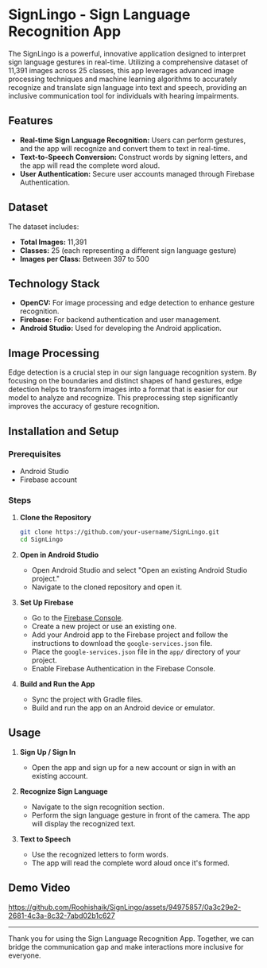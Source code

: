 # SignLingo - Sign Language Recognition App 
The SignLingo is a powerful, innovative application designed to interpret sign language gestures in real-time. Utilizing a comprehensive dataset of 11,391 images across 25 classes, this app leverages advanced image processing techniques and machine learning algorithms to accurately recognize and translate sign language into text and speech, providing an inclusive communication tool for individuals with hearing impairments.


## Features
- **Real-time Sign Language Recognition:** Users can perform gestures, and the app will recognize and convert them to text in real-time.
- **Text-to-Speech Conversion:** Construct words by signing letters, and the app will read the complete word aloud.
- **User Authentication:** Secure user accounts managed through Firebase Authentication.

## Dataset
The dataset includes:
- **Total Images:** 11,391
- **Classes:** 25 (each representing a different sign language gesture)
- **Images per Class:** Between 397 to 500

## Technology Stack
- **OpenCV:** For image processing and edge detection to enhance gesture recognition.
- **Firebase:** For backend authentication and user management.
- **Android Studio:** Used for developing the Android application.

## Image Processing
Edge detection is a crucial step in our sign language recognition system. By focusing on the boundaries and distinct shapes of hand gestures, edge detection helps to transform images into a format that is easier for our model to analyze and recognize. This preprocessing step significantly improves the accuracy of gesture recognition.

## Installation and Setup

### Prerequisites
- Android Studio
- Firebase account

### Steps
1. **Clone the Repository**
    ```bash
    git clone https://github.com/your-username/SignLingo.git
    cd SignLingo
    ```

2. **Open in Android Studio**
   - Open Android Studio and select "Open an existing Android Studio project."
   - Navigate to the cloned repository and open it.

3. **Set Up Firebase**
   - Go to the [Firebase Console](https://console.firebase.google.com/).
   - Create a new project or use an existing one.
   - Add your Android app to the Firebase project and follow the instructions to download the `google-services.json` file.
   - Place the `google-services.json` file in the `app/` directory of your project.
   - Enable Firebase Authentication in the Firebase Console.

4. **Build and Run the App**
   - Sync the project with Gradle files.
   - Build and run the app on an Android device or emulator.

## Usage
1. **Sign Up / Sign In**
   - Open the app and sign up for a new account or sign in with an existing account.
   
2. **Recognize Sign Language**
   - Navigate to the sign recognition section.
   - Perform the sign language gesture in front of the camera. The app will display the recognized text.

3. **Text to Speech**
   - Use the recognized letters to form words.
   - The app will read the complete word aloud once it's formed.
   
## Demo Video 

https://github.com/Roohishaik/SignLingo/assets/94975857/0a3c29e2-2681-4c3a-8c32-7abd02b1c627
                                 
---

Thank you for using the Sign Language Recognition App. Together, we can bridge the communication gap and make interactions more inclusive for everyone.
